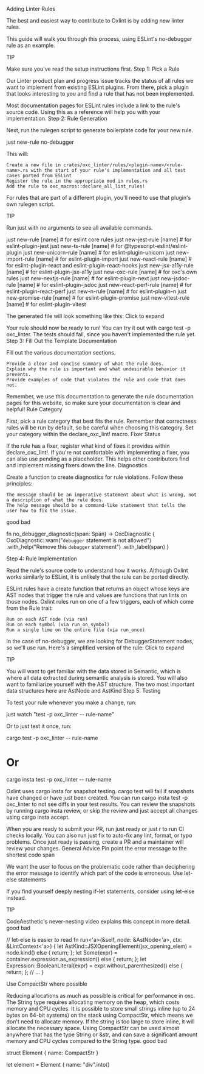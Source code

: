Adding Linter Rules

The best and easiest way to contribute to Oxlint is by adding new linter rules.

This guide will walk you through this process, using ESLint's no-debugger rule as an example.

TIP

Make sure you've read the setup instructions first.
Step 1: Pick a Rule

Our Linter product plan and progress issue tracks the status of all rules we want to implement from existing ESLint plugins. From there, pick a plugin that looks interesting to you and find a rule that has not been implemented.

Most documentation pages for ESLint rules include a link to the rule's source code. Using this as a reference will help you with your implementation.
Step 2: Rule Generation

Next, run the rulegen script to generate boilerplate code for your new rule.

just new-rule no-debugger

This will:

    Create a new file in crates/oxc_linter/rules/<plugin-name>/<rule-name>.rs with the start of your rule's implementation and all test cases ported from ESLint
    Register the rule in the appropriate mod in rules.rs
    Add the rule to oxc_macros::declare_all_lint_rules!

For rules that are part of a different plugin, you'll need to use that plugin's own rulegen script.

TIP

Run just with no arguments to see all available commands.

just new-rule [name] # for eslint core rules
just new-jest-rule [name] # for eslint-plugin-jest
just new-ts-rule [name] # for @typescript-eslint/eslint-plugin
just new-unicorn-rule [name] # for eslint-plugin-unicorn
just new-import-rule [name] # for eslint-plugin-import
just new-react-rule [name] # for eslint-plugin-react and eslint-plugin-react-hooks
just new-jsx-a11y-rule [name] # for eslint-plugin-jsx-a11y
just new-oxc-rule [name] # for oxc's own rules
just new-nextjs-rule [name] # for eslint-plugin-next
just new-jsdoc-rule [name] # for eslint-plugin-jsdoc
just new-react-perf-rule [name] # for eslint-plugin-react-perf
just new-n-rule [name] # for eslint-plugin-n
just new-promise-rule [name] # for eslint-plugin-promise
just new-vitest-rule [name] # for eslint-plugin-vitest

The generated file will look something like this:
Click to expand

Your rule should now be ready to run! You can try it out with cargo test -p oxc_linter. The tests should fail, since you haven't implemented the rule yet.
Step 3: Fill Out the Template
Documentation

Fill out the various documentation sections.

    Provide a clear and concise summary of what the rule does.
    Explain why the rule is important and what undesirable behavior it prevents.
    Provide examples of code that violates the rule and code that does not.

Remember, we use this documentation to generate the rule documentation pages for this website, so make sure your documentation is clear and helpful!
Rule Category

First, pick a rule category that best fits the rule. Remember that correctness rules will be run by default, so be careful when choosing this category. Set your category within the declare_oxc_lint! macro.
Fixer Status

If the rule has a fixer, register what kind of fixes it provides within declare_oxc_lint!. If you're not comfortable with implementing a fixer, you can also use pending as a placeholder. This helps other contributors find and implement missing fixers down the line.
Diagnostics

Create a function to create diagnostics for rule violations. Follow these principles:

    The message should be an imperative statement about what is wrong, not a description of what the rule does.
    The help message should be a command-like statement that tells the user how to fix the issue.

good
bad

fn no_debugger_diagnostic(span: Span) -> OxcDiagnostic {
OxcDiagnostic::warn("`debugger` statement is not allowed")
.with_help("Remove this `debugger` statement")
.with_label(span)
}

Step 4: Rule Implementation

Read the rule's source code to understand how it works. Although Oxlint works similarly to ESLint, it is unlikely that the rule can be ported directly.

ESLint rules have a create function that returns an object whose keys are AST nodes that trigger the rule and values are functions that run lints on those nodes. Oxlint rules run on one of a few triggers, each of which come from the Rule trait:

    Run on each AST node (via run)
    Run on each symbol (via run_on_symbol)
    Run a single time on the entire file (via run_once)

In the case of no-debugger, we are looking for DebuggerStatement nodes, so we'll use run. Here's a simplified version of the rule:
Click to expand

TIP

You will want to get familiar with the data stored in Semantic, which is where all data extracted during semantic analysis is stored. You will also want to familiarize yourself with the AST structure. The two most important data structures here are AstNode and AstKind
Step 5: Testing

To test your rule whenever you make a change, run:

just watch "test -p oxc_linter -- rule-name"

Or to just test it once, run:

cargo test -p oxc_linter -- rule-name

# Or

cargo insta test -p oxc_linter -- rule-name

Oxlint uses cargo insta for snapshot testing. cargo test will fail if snapshots have changed or have just been created. You can run cargo insta test -p oxc_linter to not see diffs in your test results. You can review the snapshots by running cargo insta review, or skip the review and just accept all changes using cargo insta accept.

When you are ready to submit your PR, run just ready or just r to run CI checks locally. You can also run just fix to auto-fix any lint, format, or typo problems. Once just ready is passing, create a PR and a maintainer will review your changes.
General Advice
Pin point the error message to the shortest code span

We want the user to focus on the problematic code rather than deciphering the error message to identify which part of the code is erroneous.
Use let-else statements

If you find yourself deeply nesting if-let statements, consider using let-else instead.

TIP

CodeAesthetic's never-nesting video explains this concept in more detail.
good
bad

// let-else is easier to read
fn run<'a>(&self, node: &AstNode<'a>, ctx: &LintContext<'a>) {
let AstKind::JSXOpeningElement(jsx_opening_elem) = node.kind() else {
return;
};
let Some(expr) = container.expression.as_expression() else {
return;
};
let Expression::BooleanLiteral(expr) = expr.without_parenthesized() else {
return;
};
// ...
}

Use CompactStr where possible

Reducing allocations as much as possible is critical for performance in oxc. The String type requires allocating memory on the heap, which costs memory and CPU cycles. It is possible to store small strings inline (up to 24 bytes on 64-bit systems) on the stack using CompactStr, which means we don't need to allocate memory. If the string is too large to store inline, it will allocate the necessary space. Using CompactStr can be used almost anywhere that has the type String or &str, and can save a significant amount memory and CPU cycles compared to the String type.
good
bad

struct Element {
name: CompactStr
}

let element = Element {
name: "div".into()
